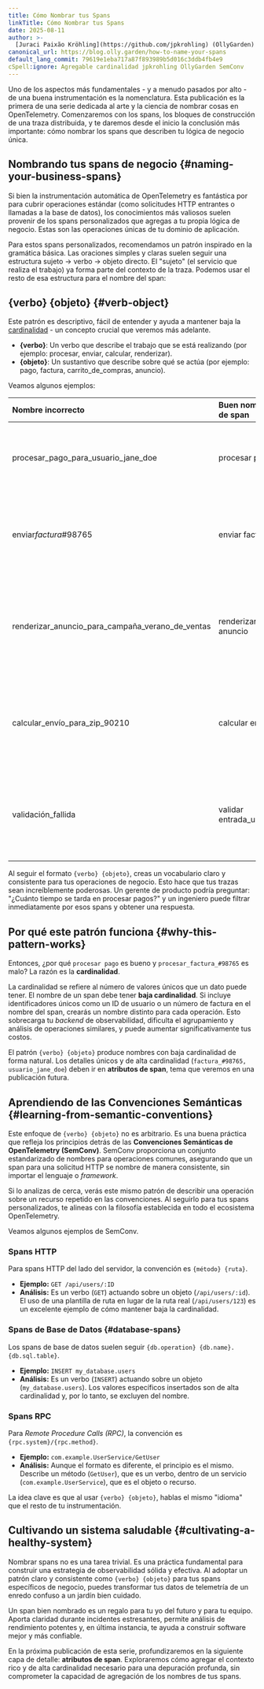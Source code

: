 ```yaml
---
title: Cómo Nombrar tus Spans
linkTitle: Cómo Nombrar tus Spans
date: 2025-08-11
author: >-
  [Juraci Paixão Kröhling](https://github.com/jpkrohling) (OllyGarden)
canonical_url: https://blog.olly.garden/how-to-name-your-spans
default_lang_commit: 79619e1eba717a87f893989b5d016c3ddb4fb4e9
cSpell:ignore: Agregable cardinalidad jpkrohling OllyGarden SemConv
---
```


Uno de los aspectos más fundamentales - y a menudo pasados por alto - de una
buena instrumentación es la nomenclatura. Esta publicación es la primera de una
serie dedicada al arte y la ciencia de nombrar cosas en OpenTelemetry.
Comenzaremos con los spans, los bloques de construcción de una traza
distribuida, y te daremos desde el inicio la conclusión más importante: cómo
nombrar los spans que describen tu lógica de negocio única.

## Nombrando tus spans de negocio {#naming-your-business-spans}

Si bien la instrumentación automática de OpenTelemetry es fantástica por para
cubrir operaciones estándar (como solicitudes HTTP entrantes o llamadas a la
base de datos), los conocimientos más valiosos suelen provenir de los spans
personalizados que agregas a tu propia lógica de negocio. Estas son las
operaciones únicas de tu dominio de aplicación.

Para estos spans personalizados, recomendamos un patrón inspirado en la
gramática básica. Las oraciones simples y claras suelen seguir una estructura
sujeto -> verbo -> objeto directo. El "sujeto" (el servicio que realiza el
trabajo) ya forma parte del contexto de la traza. Podemos usar el resto de esa
estructura para el nombre del span:

## {verbo} {objeto} {#verb-object}

Este patrón es descriptivo, fácil de entender y ayuda a mantener baja la
[cardinalidad](/docs/concepts/glossary/#cardinalidad) - un concepto crucial que
veremos más adelante.

- **{verbo}**: Un verbo que describe el trabajo que se está realizando (por
  ejemplo: procesar, enviar, calcular, renderizar).
- **{objeto}**: Un sustantivo que describe sobre qué se actúa (por ejemplo:
  pago, factura, carrito_de_compras, anuncio).

Veamos algunos ejemplos:

| Nombre incorrecto                                | Buen nombre de span     | Por qué es mejor                                                                          |
| :----------------------------------------------- | :---------------------- | :---------------------------------------------------------------------------------------- |
| procesar_pago_para_usuario_jane_doe              | procesar pago           | El verbo y el objeto son claros. El ID de usuario debe ir en un atributo.                 |
| enviar*factura*#98765                            | enviar factura          | Agregable. Es fácil encontrar la latencia P95 para el envío de todas las facturas.        |
| renderizar_anuncio_para_campaña_verano_de_ventas | renderizar anuncio      | La campaña específica es un detalle, no la operación principal. Ponlo en un atributo.     |
| calcular_envío_para_zip_90210                    | calcular envío          | La operación es consistente. El código postal es un parámetro, no parte del nombre.       |
| validación_fallida                               | validar entrada_usuario | Focalizarse en la operación, no en el resultado. El resultado debe ir en el estado del span. |

Al seguir el formato `{verbo} {objeto}`, creas un vocabulario claro y
consistente para tus operaciones de negocio. Esto hace que tus trazas sean
increíblemente poderosas. Un gerente de producto podría preguntar: "¿Cuánto
tiempo se tarda en procesar pagos?" y un ingeniero puede filtrar inmediatamente
por esos spans y obtener una respuesta.

## Por qué este patrón funciona {#why-this-pattern-works}

Entonces, ¿por qué `procesar pago` es bueno y `procesar_factura_#98765` es malo?
La razón es la **cardinalidad**.

La cardinalidad se refiere al número de valores únicos que un dato puede tener.
El nombre de un span debe tener **baja cardinalidad**. Si incluye
identificadores únicos como un ID de usuario o un número de factura en el nombre
del span, crearás un nombre distinto para cada operación. Esto sobrecarga tu
_backend_ de observabilidad, dificulta el agrupamiento y análisis de operaciones
similares, y puede aumentar significativamente tus costos.

El patrón `{verbo} {objeto}` produce nombres con baja cardinalidad de forma
natural. Los detalles únicos y de alta cardinalidad
(`factura_#98765, usuario_jane_doe`) deben ir en **atributos de span**, tema que
veremos en una publicación futura.

## Aprendiendo de las Convenciones Semánticas {#learning-from-semantic-conventions}

Este enfoque de `{verbo} {objeto}` no es arbitrario. Es una buena práctica que
refleja los principios detrás de las **Convenciones Semánticas de OpenTelemetry
(SemConv)**. SemConv proporciona un conjunto estandarizado de nombres para
operaciones comunes, asegurando que un span para una solicitud HTTP se nombre de
manera consistente, sin importar el lenguaje o _framework_.

Si lo analizas de cerca, verás este mismo patrón de describir una operación
sobre un recurso repetido en las convenciones. Al seguirlo para tus spans
personalizados, te alineas con la filosofía establecida en todo el ecosistema
OpenTelemetry.

Veamos algunos ejemplos de SemConv.

### Spans HTTP

Para spans HTTP del lado del servidor, la convención es `{método} {ruta}`.

- **Ejemplo:** `GET /api/users/:ID`
- **Análisis:** Es un verbo (`GET`) actuando sobre un objeto (`/api/users/:id`).
  El uso de una plantilla de ruta en lugar de la ruta real (`/api/users/123`) es
  un excelente ejemplo de cómo mantener baja la cardinalidad.

### Spans de Base de Datos {#database-spans}

Los spans de base de datos suelen seguir
`{db.operation} {db.name}.{db.sql.table}`.

- **Ejemplo:** `INSERT my_database.users`
- **Análisis:** Es un verbo (`INSERT`) actuando sobre un objeto
  (`my_database.users`). Los valores específicos insertados son de alta
  cardinalidad y, por lo tanto, se excluyen del nombre.

### Spans RPC

Para _Remote Procedure Calls (RPC)_, la convención es
`{rpc.system}/{rpc.method}`.

- **Ejemplo:** `com.example.UserService/GetUser`
- **Análisis:** Aunque el formato es diferente, el principio es el mismo.
  Describe un método (`GetUser`), que es un verbo, dentro de un servicio
  (`com.example.UserService`), que es el objeto o recurso.

La idea clave es que al usar `{verbo} {objeto}`, hablas el mismo "idioma" que el
resto de tu instrumentación.

## Cultivando un sistema saludable {#cultivating-a-healthy-system}

Nombrar spans no es una tarea trivial. Es una práctica fundamental para
construir una estrategia de observabilidad sólida y efectiva. Al adoptar un
patrón claro y consistente como `{verbo} {objeto}` para tus spans específicos de
negocio, puedes transformar tus datos de telemetría de un enredo confuso a un
jardín bien cuidado.

Un span bien nombrado es un regalo para tu yo del futuro y para tu equipo.
Aporta claridad durante incidentes estresantes, permite análisis de rendimiento
potentes y, en última instancia, te ayuda a construir software mejor y más
confiable.

En la próxima publicación de esta serie, profundizaremos en la siguiente capa de
detalle: **atributos de span**. Exploraremos cómo agregar el contexto rico y de
alta cardinalidad necesario para una depuración profunda, sin comprometer la
capacidad de agregación de los nombres de tus spans.
